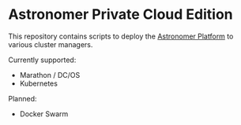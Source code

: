 # Astronomer Private Cloud Edition
This repository contains scripts to deploy the [Astronomer Platform](https://github.com/astronomerio/astronomer) to various cluster managers.

Currently supported:
- Marathon / DC/OS
- Kubernetes

Planned:
- Docker Swarm
